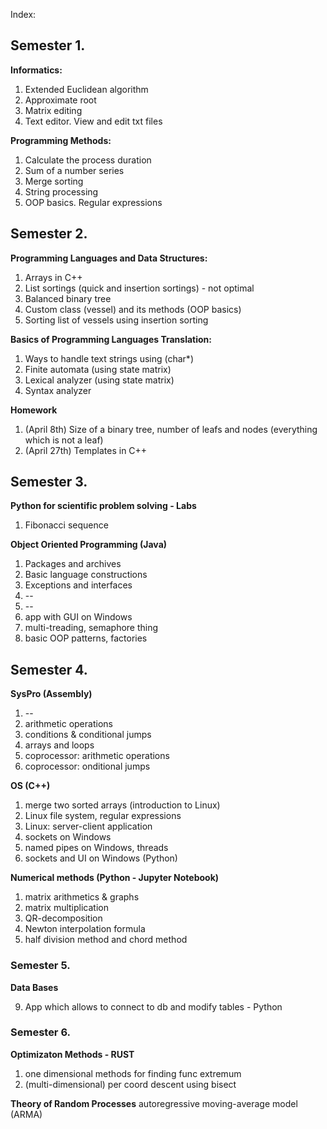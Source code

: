 Index:

## Semester 1.

**Informatics:**
1. Extended Euclidean algorithm
2. Approximate root
3. Matrix editing
4. Text editor. View and edit txt files 

**Programming Methods:**
1. Calculate the process duration
2. Sum of a number series
3. Merge sorting
4. String processing
5. OOP basics. Regular expressions

## Semester 2.

**Programming Languages and Data Structures:**
1. Arrays in C++
2. List sortings (quick and insertion sortings) - not optimal
3. Balanced binary tree
4. Custom class (vessel) and its methods (OOP basics)
5. Sorting list of vessels using insertion sorting

**Basics of Programming Languages Translation:**
1. Ways to handle text strings using (char*)
2. Finite automata (using state matrix)
3. Lexical analyzer (using state matrix)
4. Syntax analyzer

**Homework**
1. (April 8th) Size of a binary tree, number of leafs and nodes (everything which is not a leaf)
2. (April 27th) Templates in C++

## Semester 3.

**Python for scientific problem solving - Labs**
1. Fibonacci sequence

**Object Oriented Programming (Java)**
1. Packages and archives
2. Basic language constructions
3. Exceptions and interfaces
4. --
5. --
6. app with GUI on Windows
7. multi-treading, semaphore thing
8. basic OOP patterns, factories

## Semester 4.

**SysPro (Assembly)**
1. --
2. arithmetic operations
3. conditions & conditional jumps
4. arrays and loops
5. coprocessor: arithmetic operations
6. coprocessor: onditional jumps

**OS (C++)**
1. merge two sorted arrays (introduction to Linux)
2. Linux file system, regular expressions
3. Linux: server-client application
4. sockets on Windows
5. named pipes on Windows, threads
6. sockets and UI on Windows (Python)

**Numerical methods (Python - Jupyter Notebook)**
1. matrix arithmetics & graphs
2. matrix multiplication
3. QR-decomposition
4. Newton interpolation formula
5. half division method and chord method

### Semester 5.

**Data Bases**

9. App which allows to connect to db and modify tables - Python

### Semester 6.

**Optimizaton Methods - RUST**
1. one dimensional methods for finding func extremum
2. (multi-dimensional) per coord descent using bisect

**Theory of Random Processes**
autoregressive moving-average model (ARMA)

